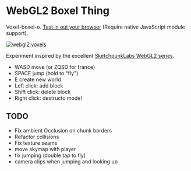 # WebGL2 Boxel Thing

Voxel-boxel-o. [Test in out your browser](https://mrspeaker.github.io/webgl2-voxels) (Require native JavaScript module support).

[![webgl2 voxels](https://user-images.githubusercontent.com/129330/37849134-edc55686-2eac-11e8-88e4-317d98fc3b9c.png)](https://mrspeaker.github.io/webgl2-voxels)

Experiment inspired by the excellent [SketchpunkLabs WebGL2 series](https://www.youtube.com/channel/UCSnyjB_8iVxi2ZAfn_1L6tA).

* WASD move (or ZQSD for france)
* SPACE jump (hold to "fly")
* E create new world
* Left click: add block
* Shift click: delete block
* Right click: destructo mode!

## TODO

* Fix ambient Occlusion on chunk borders
* Refactor collisions
* Fix texture seams
* move skymap with player
* fix jumping (double tap to fly)
* camera clips when jumping and looking up
